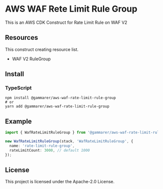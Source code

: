 # AWS WAF Rete Limit Rule Group

This is an AWS CDK Construct for Rate Limit Rule on WAF V2

## Resources

This construct creating resource list.

- WAF V2 RuleGroup

## Install

### TypeScript

```shell
npm install @gammarer/aws-waf-rate-limit-rule-group
# or
yarn add @gammarer/aws-waf-rate-limit-rule-group
```

## Example

```typescript
import { WafRateLimitRuleGroup } from '@gammarer/aws-waf-rate-limit-rule-group';

new WafRateLimitRuleGroup(stack, 'WafRateLimitRuleGroup', {
  name: 'rate-limit-rule-group',
  rateLimitCount: 3000, // default 1000
});

```

## License

This project is licensed under the Apache-2.0 License.


